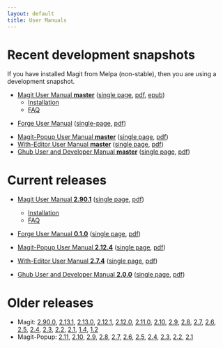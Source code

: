 ```yaml
---
layout: default
title: User Manuals
---
```


# Recent development snapshots

If you have installed Magit from Melpa (non-stable), then you are
using a development snapshot.

- [Magit User Manual **master**](/manual/magit)
  ([single page](/manual/magit.html),
  [pdf](/manual/magit.pdf),
  [epub](/manual/magit.epub))
  - [Installation](/manual/magit/Installation.html)
  - [FAQ](/manual/magit/FAQ.html)
* [Forge User Manual](/manual/forge)
  ([single-page](/manual/forge.html),
   [pdf](/manual/forge.pdf))
- [Magit-Popup User Manual **master**](/manual/magit-popup)
  ([single page](/manual/magit-popup.html),
  [pdf](/manual/magit-popup.pdf))
- [With-Editor User Manual **master**](/manual/with-editor)
  ([single page](/manual/with-editor.html),
  [pdf](/manual/with-editor.pdf))
- [Ghub User and Developer Manual **master**](/manual/ghub)
  ([single page](/manual/ghub.html),
  [pdf](/manual/ghub.pdf))

# Current releases

- [Magit User Manual **2.90.1**](/manual/2.90.1/magit)
  ([single page](/manual/2.90.1/magit.html),
  [pdf](/manual/2.90.1/magit.pdf))
  - [Installation](/manual/2.90.1/magit/Installation.html)
  - [FAQ](/manual/2.90.1/magit/FAQ.html)

- [Forge User Manual **0.1.0**](/manual/0.1.0/forge)
  ([single page](/manual/0.1.0/forge.html),
  [pdf](/manual/0.1.0/forge.pdf))

- [Magit-Popup User Manual **2.12.4**](/manual/2.12.4/magit-popup)
  ([single page](/manual/2.12.4/magit-popup.html),
  [pdf](/manual/2.12.4/magit-popup.pdf))

- [With-Editor User Manual **2.7.4**](/manual/2.7.4/with-editor)
  ([single page](/manual/2.7.4/with-editor.html),
  [pdf](/manual/2.7.4/with-editor.pdf))

- [Ghub User and Developer Manual **2.0.0**](/manual/2.0.0/ghub)
  ([single page](/manual/2.0.0/ghub.html),
  [pdf](/manual/2.0.0/ghub.pdf))

# Older releases

- Magit:
  [2.90.0](/manual/2.90.0/magit.pdf),
  [2.13.1](/manual/2.13.1/magit.pdf),
  [2.13.0](/manual/2.13.0/magit.pdf),
  [2.12.1](/manual/2.12.1/magit.pdf),
  [2.12.0](/manual/2.12.0/magit.pdf),
  [2.11.0](/manual/2.11.0/magit.pdf),
  [2.10](/manual/2.10/magit.pdf),
  [2.9](/manual/2.9/magit.pdf),
  [2.8](/manual/2.8/magit.pdf),
  [2.7](/manual/2.7/magit.pdf),
  [2.6](/manual/2.6/magit.pdf),
  [2.5](/manual/2.5/magit.pdf),
  [2.4](/manual/2.4/magit.pdf),
  [2.3](/manual/2.3/magit.pdf),
  [2.2](/manual/2.2/magit.pdf),
  [2.1](/manual/2.1/magit.pdf),
  [1.4](/manual/1.4/magit.pdf),
  [1.2](/manual/1.2/magit.pdf)
- Magit-Popup:
  [2.11](/manual/2.11/magit-popup.pdf),
  [2.10](/manual/2.10/magit-popup.pdf),
  [2.9](/manual/2.9/magit-popup.pdf),
  [2.8](/manual/2.8/magit-popup.pdf),
  [2.7](/manual/2.7/magit-popup.pdf),
  [2.6](/manual/2.6/magit-popup.pdf),
  [2.5](/manual/2.5/magit-popup.pdf),
  [2.4](/manual/2.4/magit-popup.pdf),
  [2.3](/manual/2.3/magit-popup.pdf),
  [2.2](/manual/2.2/magit-popup.pdf),
  [2.1](/manual/2.1/magit-popup.pdf)
